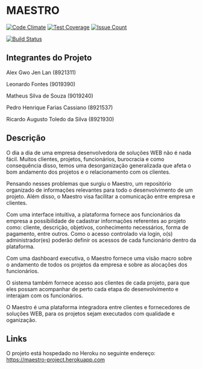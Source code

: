 # MAESTRO
[![Code Climate](https://codeclimate.com/github/ratsilva/maestro/badges/gpa.svg)](https://codeclimate.com/github/ratsilva/maestro)
[![Test Coverage](https://codeclimate.com/github/ratsilva/maestro/badges/coverage.svg)](https://codeclimate.com/github/ratsilva/maestro/coverage)
[![Issue Count](https://codeclimate.com/github/ratsilva/maestro/badges/issue_count.svg)](https://codeclimate.com/github/ratsilva/maestro)


[![Build Status](https://travis-ci.org/ratsilva/maestro.svg?branch=master)](https://travis-ci.org/ratsilva/maestro)

## Integrantes do Projeto

Alex Gwo Jen Lan (8921311)

Leonardo Fontes (9019390)

Matheus Silva de Souza (9019240)

Pedro Henrique Farias Cassiano (8921537)

Ricardo Augusto Toledo da Silva (8921930)

## Descrição

O dia a dia de uma empresa desenvolvedora de soluções WEB não é nada fácil. Muitos clientes, projetos, funcionários, burocracia e como consequência disso, temos uma desorganização generalizada que afeta o bom andamento dos projetos e o relacionamento com os clientes.

Pensando nesses problemas que surgiu o Maestro, um repositório organizado de informações relevantes para todo o desenvolvimento de um projeto. Além disso, o Maestro visa facilitar a comunicação entre empresa e clientes.

Com uma interface intuitiva, a plataforma fornece aos funcionários da empresa a possibilidade de cadastrar informações referentes ao projeto como: cliente, descrição, objetivos, conhecimento necessários, forma de pagamento, entre outros. Como o acesso controlado via login, o(s) administrador(es) poderão definir os acessos de cada funcionário dentro da plataforma.

Com uma dashboard executiva, o Maestro fornece uma visão macro sobre o andamento de todos os projetos da empresa e sobre as alocações dos funcionários.

O sistema também fornece acesso aos clientes de cada projeto, para que eles possam acompanhar de perto cada etapa do desenvolvimento e interajam com os funcionários.

O Maestro é uma plataforma integradora entre clientes e fornecedores de soluções WEB, para os projetos sejam executados com qualidade e oganização.

## Links

O projeto está hospedado no Heroku no seguinte endereço:
https://maestro-project.herokuapp.com
